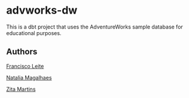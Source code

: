 # advworks-dw

This is a dbt project that uses the AdventureWorks sample database for
educational purposes.


## Authors

[Francisco Leite](https://github.com/fransile)

[Natalia Magalhaes](https://github.com/natmag93)

[Zita Martins](https://github.com/zitasamartins)
